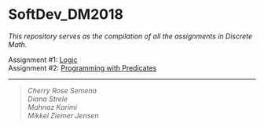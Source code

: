 # SoftDev_DM2018
_This repository serves as the compilation of all the assignments in Discrete Math._

Assignment #1: [Logic](https://github.com/cph-cs241/SoftDev_DM2018/tree/master/01%20Logic) <br>
Assignment #2: [Programming with Predicates](https://github.com/cph-cs241/SoftDev_DM2018/tree/master/02%20Predicates) <br>

-----
> _Cherry Rose Semena_ <br>
> _Diana Strele_ <br>
> _Mahnaz Karimi_ <br>
> _Mikkel Ziemer Jensen_
